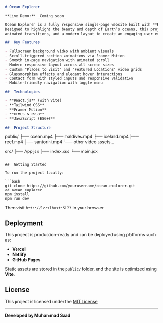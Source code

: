 
```markdown
# Ocean Explorer

**Live Demo:** _Coming soon_

Ocean Explorer is a fully responsive single-page website built with **React**, **Tailwind CSS**, and **Framer Motion**. 
Designed to highlight the beauty and depth of Earth’s oceans, this project combines immersive video backgrounds, 
animated transitions, and a modern layout to create an engaging user experience.

##  Key Features

- Fullscreen background video with ambient visuals
- Scroll-triggered section animations via Framer Motion
- Smooth in-page navigation with animated scroll
- Modern responsive layout across all screen sizes
- Custom "Places to Visit" and "Featured Locations" video grids
- Glassmorphism effects and elegant hover interactions
- Contact form with styled inputs and responsive validation
- Mobile-friendly navigation with toggle menu

##  Technologies

- **React.js** (with Vite)
- **Tailwind CSS**
- **Framer Motion**
- **HTML5 & CSS3**
- **JavaScript (ES6+)**

##  Project Structure

```

public/
├── ocean.mp4
├── maldives.mp4
├── iceland.mp4
├── reef.mp4
├── santorini.mp4
└── other video assets...

src/
├── App.jsx
├── index.css
└── main.jsx

````

##  Getting Started

To run the project locally:

```bash
git clone https://github.com/yourusername/ocean-explorer.git
cd ocean-explorer
npm install
npm run dev
````

Then visit `http://localhost:5173` in your browser.

##  Deployment

This project is production-ready and can be deployed using platforms such as:

* **Vercel**
* **Netlify**
* **GitHub Pages**

Static assets are stored in the `public/` folder, and the site is optimized using **Vite**.

##  License

This project is licensed under the [MIT License](LICENSE).

---

**Developed by Muhammad Saad**

